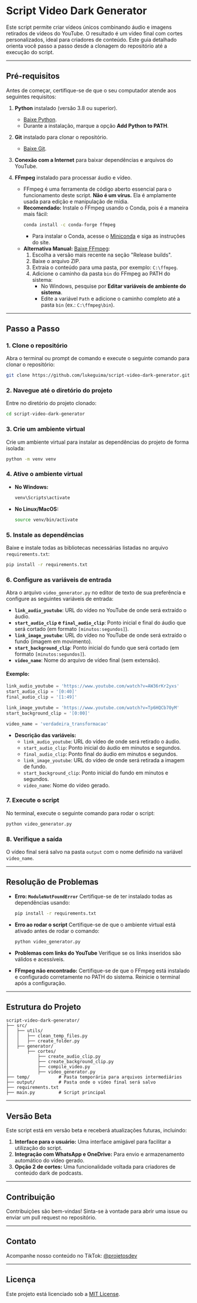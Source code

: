 # Script Video Dark Generator

Este script permite criar vídeos únicos combinando áudio e imagens retirados de vídeos do YouTube. O resultado é um vídeo final com cortes personalizados, ideal para criadores de conteúdo. Este guia detalhado orienta você passo a passo desde a clonagem do repositório até a execução do script.

---

## Pré-requisitos

Antes de começar, certifique-se de que o seu computador atende aos seguintes requisitos:

1. **Python** instalado (versão 3.8 ou superior).
   - [Baixe Python](https://www.python.org/downloads/).
   - Durante a instalação, marque a opção **Add Python to PATH**.

2. **Git** instalado para clonar o repositório.
   - [Baixe Git](https://git-scm.com/).

3. **Conexão com a Internet** para baixar dependências e arquivos do YouTube.

4. **FFmpeg** instalado para processar áudio e vídeo.
   - FFmpeg é uma ferramenta de código aberto essencial para o funcionamento deste script. **Não é um vírus.** Ela é amplamente usada para edição e manipulação de mídia.
   - **Recomendado:** Instale o FFmpeg usando o Conda, pois é a maneira mais fácil:
     ```bash
     conda install -c conda-forge ffmpeg
     ```
     - Para instalar o Conda, acesse o [Miniconda](https://docs.conda.io/en/latest/miniconda.html) e siga as instruções do site.
   - **Alternativa Manual:** [Baixe FFmpeg](https://www.gyan.dev/ffmpeg/builds/):
     1. Escolha a versão mais recente na seção "Release builds".
     2. Baixe o arquivo ZIP.
     3. Extraia o conteúdo para uma pasta, por exemplo: `C:\ffmpeg`.
     4. Adicione o caminho da pasta `bin` do FFmpeg ao PATH do sistema:
        - No Windows, pesquise por **Editar variáveis de ambiente do sistema**.
        - Edite a variável `Path` e adicione o caminho completo até a pasta `bin` (ex.: `C:\ffmpeg\bin`).

---

## Passo a Passo

### 1. Clone o repositório
Abra o terminal ou prompt de comando e execute o seguinte comando para clonar o repositório:
```bash
git clone https://github.com/lukeguima/script-video-dark-generator.git
```

### 2. Navegue até o diretório do projeto
Entre no diretório do projeto clonado:
```bash
cd script-video-dark-generator
```

### 3. Crie um ambiente virtual
Crie um ambiente virtual para instalar as dependências do projeto de forma isolada:
```bash
python -m venv venv
```

### 4. Ative o ambiente virtual
- **No Windows:**
  ```bash
  venv\Scripts\activate
  ```
- **No Linux/MacOS:**
  ```bash
  source venv/bin/activate
  ```

### 5. Instale as dependências
Baixe e instale todas as bibliotecas necessárias listadas no arquivo `requirements.txt`:
```bash
pip install -r requirements.txt
```

### 6. Configure as variáveis de entrada
Abra o arquivo `video_generator.py` no editor de texto de sua preferência e configure as seguintes variáveis de entrada:

- **`link_audio_youtube`**: URL do vídeo no YouTube de onde será extraído o áudio.
- **`start_audio_clip` e `final_audio_clip`**: Ponto inicial e final do áudio que será cortado (em formato `[minutos:segundos]`).
- **`link_image_youtube`**: URL do vídeo no YouTube de onde será extraído o fundo (imagem em movimento).
- **`start_background_clip`**: Ponto inicial do fundo que será cortado (em formato `[minutos:segundos]`).
- **`video_name`**: Nome do arquivo de vídeo final (sem extensão).

#### Exemplo:
```python
link_audio_youtube = 'https://www.youtube.com/watch?v=AW36rKr2yxs'
start_audio_clip = '[0:40]'
final_audio_clip = '[1:49]'

link_image_youtube = 'https://www.youtube.com/watch?v=Tp6HQCb70yM'
start_background_clip = '[0:00]'

video_name = 'verdadeira_transformacao'
```

- **Descrição das variáveis:**
  - `link_audio_youtube`: URL do vídeo de onde será retirado o áudio.
  - `start_audio_clip`: Ponto inicial do áudio em minutos e segundos.
  - `final_audio_clip`: Ponto final do áudio em minutos e segundos.
  - `link_image_youtube`: URL do vídeo de onde será retirada a imagem de fundo.
  - `start_background_clip`: Ponto inicial do fundo em minutos e segundos.
  - `video_name`: Nome do vídeo gerado.

### 7. Execute o script
No terminal, execute o seguinte comando para rodar o script:
```bash
python video_generator.py
```

### 8. Verifique a saída
O vídeo final será salvo na pasta `output` com o nome definido na variável `video_name`.

---

## Resolução de Problemas

- **Erro: `ModuleNotFoundError`**
  Certifique-se de ter instalado todas as dependências usando:
  ```bash
  pip install -r requirements.txt
  ```

- **Erro ao rodar o script**
  Certifique-se de que o ambiente virtual está ativado antes de rodar o comando:
  ```bash
  python video_generator.py
  ```

- **Problemas com links do YouTube**
  Verifique se os links inseridos são válidos e acessíveis.

- **FFmpeg não encontrado:**
  Certifique-se de que o FFmpeg está instalado e configurado corretamente no PATH do sistema. Reinicie o terminal após a configuração.

---

## Estrutura do Projeto

```plaintext
script-video-dark-generator/
├── src/
│   ├── utils/
│   │   ├── clean_temp_files.py
│   │   ├── create_folder.py
│   ├── generator/
│       ├── cortes/
│           ├── create_audio_clip.py
│           ├── create_background_clip.py
│           ├── compile_video.py
│           ├── video_generator.py
├── temp/           # Pasta temporária para arquivos intermediários
├── output/         # Pasta onde o vídeo final será salvo
├── requirements.txt
├── main.py         # Script principal
```

---

## Versão Beta

Este script está em versão beta e receberá atualizações futuras, incluindo:

1. **Interface para o usuário:** Uma interface amigável para facilitar a utilização do script.
2. **Integração com WhatsApp e OneDrive:** Para envio e armazenamento automático do vídeo gerado.
3. **Opção 2 de cortes:** Uma funcionalidade voltada para criadores de conteúdo dark de podcasts.

---

## Contribuição
Contribuições são bem-vindas! Sinta-se à vontade para abrir uma issue ou enviar um pull request no repositório.

---

## Contato
Acompanhe nosso conteúdo no TikTok: [@projetosdev](https://www.tiktok.com/@projetosdev)

---

## Licença
Este projeto está licenciado sob a [MIT License](https://opensource.org/licenses/MIT).


